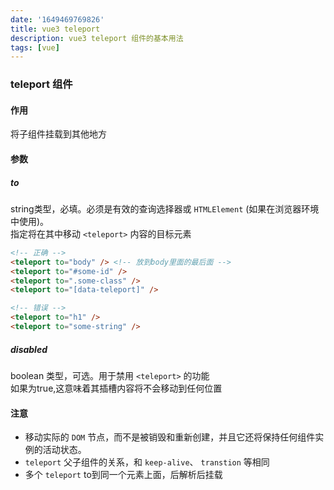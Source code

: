 ```yaml
---
date: '1649469769826'
title: vue3 teleport
description: vue3 teleport 组件的基本用法
tags: [vue]
---
```

### teleport 组件
#### 作用
将子组件挂载到其他地方
#### 参数
##### to
string类型，必填。必须是有效的查询选择器或 `HTMLElement` (如果在浏览器环境中使用)。  
指定将在其中移动 `<teleport>` 内容的目标元素
```html
<!-- 正确 -->
<teleport to="body" /> <!-- 放到body里面的最后面 -->
<teleport to="#some-id" />
<teleport to=".some-class" />
<teleport to="[data-teleport]" />

<!-- 错误 -->
<teleport to="h1" />
<teleport to="some-string" />
```
##### disabled
boolean 类型，可选。用于禁用 `<teleport>` 的功能  
如果为true,这意味着其插槽内容将不会移动到任何位置
#### 注意
 - 移动实际的 `DOM` 节点，而不是被销毁和重新创建，并且它还将保持任何组件实例的活动状态。
 - `teleport` 父子组件的关系，和 `keep-alive`、 `transtion` 等相同
 - 多个 `teleport` to到同一个元素上面，后解析后挂载
